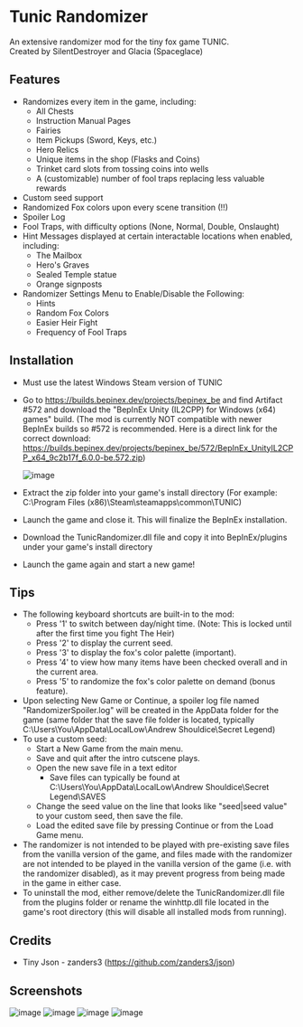 # Tunic Randomizer
An extensive randomizer mod for the tiny fox game TUNIC.
<br>
Created by SilentDestroyer and Glacia (Spaceglace)

## Features
- Randomizes every item in the game, including:
  - All Chests
  - Instruction Manual Pages
  - Fairies
  - Item Pickups (Sword, Keys, etc.)
  - Hero Relics
  - Unique items in the shop (Flasks and Coins)
  - Trinket card slots from tossing coins into wells
  - A (customizable) number of fool traps replacing less valuable rewards
- Custom seed support
- Randomized Fox colors upon every scene transition (!!)
- Spoiler Log
- Fool Traps, with difficulty options (None, Normal, Double, Onslaught)
- Hint Messages displayed at certain interactable locations when enabled, including:
  - The Mailbox
  - Hero's Graves
  - Sealed Temple statue
  - Orange signposts
- Randomizer Settings Menu to Enable/Disable the Following:
    - Hints
    - Random Fox Colors
    - Easier Heir Fight
    - Frequency of Fool Traps

## Installation
- Must use the latest Windows Steam version of TUNIC
- Go to https://builds.bepinex.dev/projects/bepinex_be and find Artifact #572 and download the "BepInEx Unity (IL2CPP) for Windows (x64) games" build. (The mod is currently NOT compatible with newer BepInEx builds so #572 is recommended. Here is a direct link for the correct download: https://builds.bepinex.dev/projects/bepinex_be/572/BepInEx_UnityIL2CPP_x64_9c2b17f_6.0.0-be.572.zip)

  ![image](https://user-images.githubusercontent.com/110704408/188519149-d9476aa9-55f6-4f38-9ce9-93d137fa71af.png)

- Extract the zip folder into your game's install directory (For example: C:\Program Files (x86)\Steam\steamapps\common\TUNIC)
- Launch the game and close it. This will finalize the BepInEx installation.
- Download the TunicRandomizer.dll file and copy it into BepInEx/plugins under your game's install directory
- Launch the game again and start a new game!

## Tips
- The following keyboard shortcuts are built-in to the mod:
  - Press '1' to switch between day/night time. (Note: This is locked until after the first time you fight The Heir)
  - Press '2' to display the current seed.
  - Press '3' to display the fox's color palette (important).
  - Press '4' to view how many items have been checked overall and in the current area.
  - Press '5' to randomize the fox's color palette on demand (bonus feature).
- Upon selecting New Game or Continue, a spoiler log file named "RandomizerSpoiler.log" will be created in the AppData folder for the game (same folder that the save file folder is located, typically C:\Users\You\AppData\LocalLow\Andrew Shouldice\Secret Legend)
- To use a custom seed:
  - Start a New Game from the main menu.
  - Save and quit after the intro cutscene plays.
  - Open the new save file in a text editor 
    - Save files can typically be found at C:\Users\You\AppData\LocalLow\Andrew Shouldice\Secret Legend\SAVES
  - Change the seed value on the line that looks like "seed|seed value" to your custom seed, then save the file.
  - Load the edited save file by pressing Continue or from the Load Game menu.
- The randomizer is not intended to be played with pre-existing save files from the vanilla version of the game, and files made with the randomizer are not intended to be played in the vanilla version of the game (i.e. with the randomizer disabled), as it may prevent progress from being made in the game in either case.
- To uninstall the mod, either remove/delete the TunicRandomizer.dll file from the plugins folder or rename the winhttp.dll file located in the game's root directory (this will disable all installed mods from running).

## Credits
- Tiny Json - zanders3 (https://github.com/zanders3/json)

## Screenshots
![image](https://user-images.githubusercontent.com/110704408/193220644-e62bc84b-ccaa-4245-b080-797e17b5d640.png)
![image](https://user-images.githubusercontent.com/110704408/193220673-15a35c0d-fd42-43b0-a946-a007dc671cdd.png)
![image](https://user-images.githubusercontent.com/110704408/193220692-01f3d497-db4c-4200-a2b4-28abba4fdd96.png)
![image](https://user-images.githubusercontent.com/110704408/193220725-e61f149f-14be-4a95-9088-7081926cd3ec.png)
